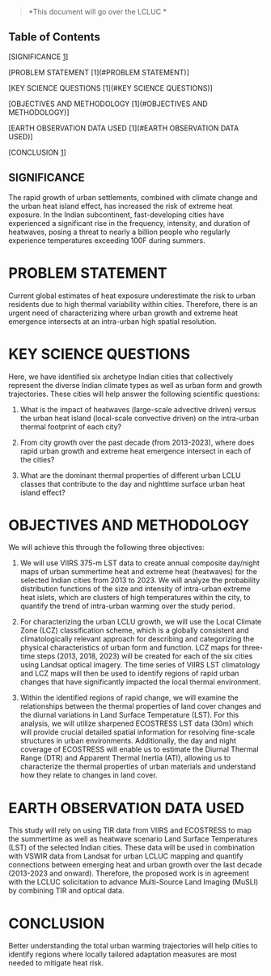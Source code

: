 > *This document will go over the LCLUC *

## Table of Contents

[SIGNIFICANCE [1](#SIGNIFICANCE)]

[PROBLEM STATEMENT [1](#PROBLEM STATEMENT)]

[KEY SCIENCE QUESTIONS [1](#KEY SCIENCE QUESTIONS)]

[OBJECTIVES AND METHODOLOGY [1](#OBJECTIVES AND METHODOLOGY)]

[EARTH OBSERVATION DATA USED [1](#EARTH OBSERVATION DATA USED)]

[CONCLUSION [1](#CONCLUSION)]

## SIGNIFICANCE

The rapid growth of urban settlements, combined with climate change and the urban heat island effect, has increased the risk of extreme heat exposure. In the Indian subcontinent, fast-developing cities have experienced a significant rise in the frequency, intensity, and duration of heatwaves, posing a threat to nearly a billion people who regularly experience temperatures exceeding 100F during summers.

# PROBLEM STATEMENT

Current global estimates of heat exposure underestimate the risk to urban residents due to high thermal variability within cities. Therefore, there is an urgent need of characterizing where urban growth and extreme heat emergence intersects at an intra-urban high spatial resolution. 

# KEY SCIENCE QUESTIONS

Here, we have identified six archetype Indian cities that collectively represent the diverse Indian climate types as well as urban form and growth trajectories. These cities will help answer the following scientific questions:

1.	What is the impact of heatwaves (large-scale advective driven) versus the urban heat island (local-scale convective driven) on the intra-urban thermal footprint of each city?

2.	From city growth over the past decade (from 2013-2023), where does rapid urban growth and extreme heat emergence intersect in each of the cities?

3.	What are the dominant thermal properties of different urban LCLU classes that contribute to the day and nighttime surface urban heat island effect?

# OBJECTIVES AND METHODOLOGY

We will achieve this through the following three objectives:

1.	We will use VIIRS 375-m LST data to create annual composite day/night maps of urban summertime heat and extreme heat (heatwaves) for the selected Indian cities from 2013 to 2023. We will analyze the probability distribution functions of the size and intensity of intra-urban extreme heat islets, which are clusters of high temperatures within the city, to quantify the trend of intra-urban warming over the study period.

2.	For characterizing the urban LCLU growth, we will use the Local Climate Zone (LCZ) classification scheme, which is a globally consistent and climatologically relevant approach for describing and categorizing the physical characteristics of urban form and function. LCZ maps for three-time steps (2013, 2018, 2023) will be created for each of the six cities using Landsat optical imagery. The time series of VIIRS LST climatology and LCZ maps will then be used to identify regions of rapid urban changes that have significantly impacted the local thermal environment. 

3.	Within the identified regions of rapid change, we will examine the relationships between the thermal properties of land cover changes and the diurnal variations in Land Surface Temperature (LST). For this analysis, we will utilize sharpened ECOSTRESS LST data (30m) which will provide crucial detailed spatial information for resolving fine-scale structures in urban environments. Additionally, the day and night coverage of ECOSTRESS will enable us to estimate the Diurnal Thermal Range (DTR) and Apparent Thermal Inertia (ATI), allowing us to characterize the thermal properties of urban materials and understand how they relate to changes in land cover.

# EARTH OBSERVATION DATA USED

This study will rely on using TIR data from VIIRS and ECOSTRESS to map the summertime as well as heatwave scenario Land Surface Temperatures (LST) of the selected Indian cities. These data will be used in combination with VSWIR data from Landsat for urban LCLUC mapping and quantify connections between emerging heat and urban growth over the last decade (2013-2023 and onward). Therefore, the proposed work is in agreement with the LCLUC solicitation to advance Multi-Source Land Imaging (MuSLI) by combining TIR and optical data. 

# CONCLUSION

Better understanding the total urban warming trajectories will help cities to identify regions where locally tailored adaptation measures are most needed to mitigate heat risk.